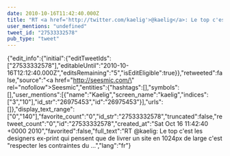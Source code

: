 ```yaml
---
date: 2010-10-16T11:42:40.000Z
title: "RT <a href='http://twitter.com/kaelig'>@kaelig</a>: Le top c'est les designers ex-print qui pensent que de livrer un site en 1024px de large c'est respecter les contraintes du ...″"
user_mentions: "undefined"
tweet_id: "27533332578"
pub_type: "tweet"
---
```

{"edit_info":{"initial":{"editTweetIds":["27533332578"],"editableUntil":"2010-10-16T12:12:40.000Z","editsRemaining":"5","isEditEligible":true}},"retweeted":false,"source":"<a href=\"http://seesmic.com/\" rel=\"nofollow\">Seesmic</a>","entities":{"hashtags":[],"symbols":[],"user_mentions":[{"name":"Kaelig","screen_name":"kaelig","indices":["3","10"],"id_str":"26975453","id":"26975453"}],"urls":[]},"display_text_range":["0","140"],"favorite_count":"0","id_str":"27533332578","truncated":false,"retweet_count":"0","id":"27533332578","created_at":"Sat Oct 16 11:42:40 +0000 2010","favorited":false,"full_text":"RT @kaelig: Le top c'est les designers ex-print qui pensent que de livrer un site en 1024px de large c'est \"respecter les contraintes du ...","lang":"fr"}
